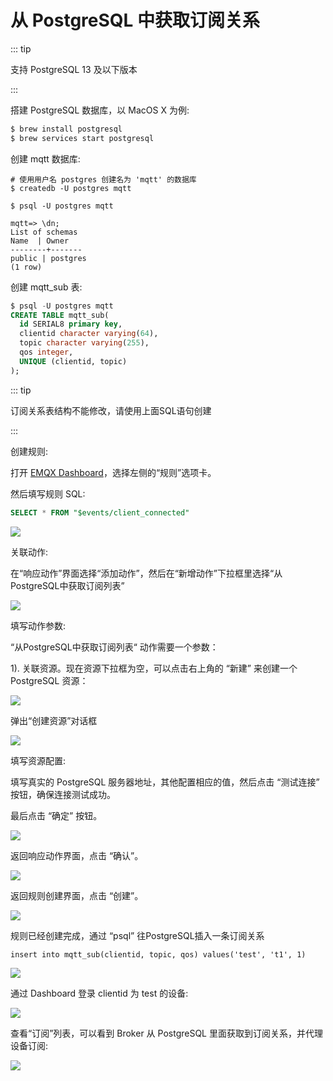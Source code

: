 # 从 PostgreSQL 中获取订阅关系

::: tip

支持 PostgreSQL 13 及以下版本

:::

搭建 PostgreSQL 数据库，以 MacOS X 为例:
```bash
$ brew install postgresql
$ brew services start postgresql
```

创建 mqtt 数据库:

```
# 使用用户名 postgres 创建名为 'mqtt' 的数据库
$ createdb -U postgres mqtt

$ psql -U postgres mqtt

mqtt=> \dn;
List of schemas
Name  | Owner
--------+-------
public | postgres
(1 row)
```

创建 mqtt_sub 表:

```sql
$ psql -U postgres mqtt
CREATE TABLE mqtt_sub(
  id SERIAL8 primary key,
  clientid character varying(64),
  topic character varying(255),
  qos integer,
  UNIQUE (clientid, topic)
);
```

::: tip

订阅关系表结构不能修改，请使用上面SQL语句创建

:::

创建规则:

打开 [EMQX Dashboard](http://127.0.0.1:18083/#/rules)，选择左侧的“规则”选项卡。

然后填写规则 SQL:

```sql
SELECT * FROM "$events/client_connected"
```

![](./assets/rule-engine/pg_sub_01.png)

关联动作:

在“响应动作”界面选择“添加动作”，然后在“新增动作”下拉框里选择“从PostgreSQL中获取订阅列表”

![](./assets/rule-engine/pg_sub_02.png)

填写动作参数:

“从PostgreSQL中获取订阅列表“ 动作需要一个参数：

1). 关联资源。现在资源下拉框为空，可以点击右上角的 “新建” 来创建一个 PostgreSQL 资源：

![](./assets/rule-engine/pg_sub_03.png)

弹出“创建资源”对话框

![](./assets/rule-engine/pg_sub_04.png)

填写资源配置:

   填写真实的 PostgreSQL 服务器地址，其他配置相应的值，然后点击 “测试连接” 按钮，确保连接测试成功。

最后点击 “确定” 按钮。

![](./assets/rule-engine/pg_sub_05.png)

返回响应动作界面，点击 “确认”。

![](./assets/rule-engine/pg_sub_06.png)

返回规则创建界面，点击 “创建”。

![](./assets/rule-engine/pg_sub_07.png)

规则已经创建完成，通过 “psql” 往PostgreSQL插入一条订阅关系

```
insert into mqtt_sub(clientid, topic, qos) values('test', 't1', 1)
```

![](./assets/rule-engine/pg_sub_08.png)

通过 Dashboard 登录 clientid 为 test 的设备:

![](./assets/rule-engine/pg_sub_09.png)

查看“订阅”列表，可以看到 Broker 从 PostgreSQL 里面获取到订阅关系，并代理设备订阅:

![](./assets/rule-engine/pg_sub_10.png)

